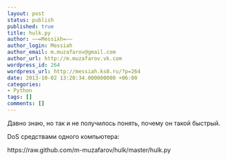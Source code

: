 ```yaml
---
layout: post
status: publish
published: true
title: hulk.py
author: ––=Messiλh=––
author_login: Messiah
author_email: m.muzafarov@gmail.com
author_url: http://m.muzafarov.vk.com
wordpress_id: 264
wordpress_url: http://messiah.ks8.ru/?p=264
date: 2013-10-02 13:20:34.000000000 +06:00
categories:
- Python
tags: []
comments: []
---
```

Давно знаю, но так и не получилось понять, почему он такой быстрый.

DoS средствами одного компьютера:

https:&#47;&#47;raw.github.com&#47;m-muzafarov&#47;hulk&#47;master&#47;hulk.py
